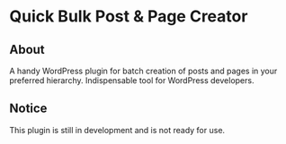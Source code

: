 Quick Bulk Post & Page Creator
==============================

## About

A handy WordPress plugin for batch creation of posts and pages in your preferred hierarchy. Indispensable tool for WordPress developers.

## Notice

This plugin is still in development and is not ready for use.